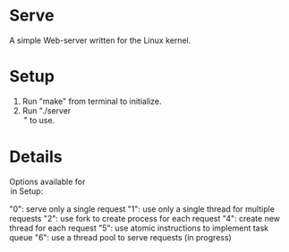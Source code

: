 Serve
=====

A simple Web-server written for the Linux kernel.

Setup
=====

1) Run "make" from terminal to initialize. 
2) Run "./server <port> <option>" to use.

Details
=====

Options available for <option> in Setup:

"0": serve only a single request
"1": use only a single thread for multiple requests
"2": use fork to create process for each request
"4": create new thread for each request
"5": use atomic instructions to implement task queue
"6": use a thread pool to serve requests (in progress)
